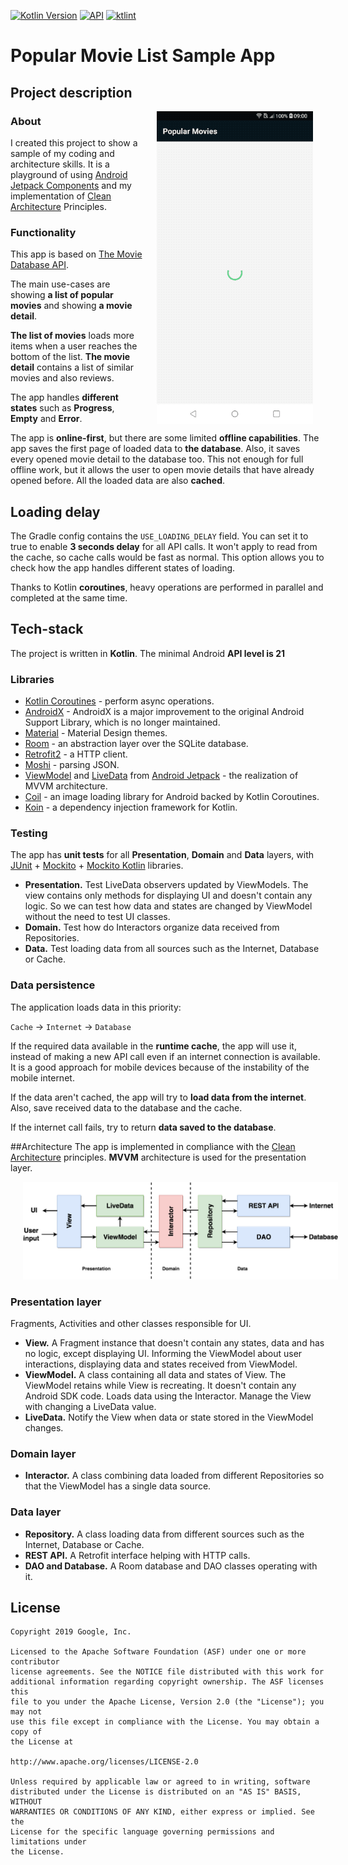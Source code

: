 [![Kotlin Version](https://img.shields.io/badge/Kotlin-1.3.50-blue.svg)](https://kotlinlang.org)
[![API](https://img.shields.io/badge/API-21%2B-brightgreen.svg?style=flat)](https://android-arsenal.com/api?level=21)
[![ktlint](https://img.shields.io/badge/code%20style-%E2%9D%A4-FF4081.svg)](https://ktlint.github.io/)

# Popular Movie List Sample App

## Project description

<img src="misc/application_anim.gif" align="right" hspace="20">

### About
I created this project to show a sample of my coding and architecture skills. It is a playground of using [Android Jetpack Components](https://developer.android.com/jetpack) and my implementation of [Clean Architecture](https://blog.cleancoder.com/uncle-bob/2012/08/13/the-clean-architecture.html) Principles.

### Functionality

This app is based on [The Movie Database API](https://www.themoviedb.org/documentation/api). 

The main use-cases are showing **a list of popular movies** and showing **a movie detail**. 

**The list of movies** loads more items when a user reaches the bottom of the list. **The movie detail** contains a list of similar movies and also reviews.

The app handles **different states** such as **Progress**, **Empty** and **Error**.  

The app is **online-first**, but there are some limited **offline capabilities**. The app saves the first page of loaded data to **the database**. Also, it saves every opened movie detail to the database too. This not enough for full offline work, but it allows the user to open movie details that have already opened before. All the loaded data are also **cached**.

## Loading delay

The Gradle config contains the `USE_LOADING_DELAY` field. You can set it to true to enable **3 seconds delay** for all API calls. It won't apply to read from the cache, so cache calls would be fast as normal. This option allows you to check how the app handles different states of loading. 

Thanks to Kotlin **coroutines**, heavy operations are performed in parallel and completed at the same time.


## Tech-stack
The project is written in **Kotlin**. The minimal Android **API level is 21**

### Libraries
* [Kotlin Coroutines](https://kotlinlang.org/docs/reference/coroutines-overview.html) - perform async operations.
* [AndroidX](https://developer.android.com/jetpack/androidx) - AndroidX is a major improvement to the original Android Support Library, which is no longer maintained.
* [Material](https://material.io/develop/android/docs/getting-started/) - Material Design themes.
* [Room](https://developer.android.com/topic/libraries/architecture/room) - an abstraction layer over the SQLite database.
* [Retrofit2](https://square.github.io/retrofit/) - a HTTP client.
* [Moshi](https://github.com/square/moshi) - parsing JSON.
* [ViewModel](https://developer.android.com/topic/libraries/architecture/viewmodel) and [LiveData](https://developer.android.com/topic/libraries/architecture/livedata) from [Android Jetpack](https://developer.android.com/jetpack) - the realization of MVVM architecture.
* [Coil](https://github.com/coil-kt/coil) - an image loading library for Android backed by Kotlin Coroutines.
* [Koin](https://github.com/InsertKoinIO/koin) - a dependency injection framework for Kotlin.

### Testing

The app has **unit tests** for all **Presentation**, **Domain** and **Data** layers, with [JUnit](https://developer.android.com/training/testing/unit-testing/local-unit-tests) + [Mockito](https://github.com/mockito/mockito) + [Mockito Kotlin](https://github.com/nhaarman/mockito-kotlin) libraries.

* **Presentation.** Test LiveData observers updated by ViewModels. The view contains only methods for displaying UI and doesn't contain any logic. So we can test how data and states are changed by ViewModel without the need to test UI classes.  
* **Domain.** Test how do Interactors organize data received from Repositories.
* **Data.** Test loading data from all sources such as the Internet, Database or Cache.


### Data persistence
The application loads data in this priority:

`Cache` -> `Internet` -> `Database`

If the required data available in the **runtime cache**, the app will use it, instead of making a new API call even if an internet connection is available.  It is a good approach for mobile devices because of the instability of the mobile internet.

If the data aren't cached, the app will try to **load data from the internet**. Also, save received data to the database and the cache.

If the internet call fails, try to return **data saved to the database**.

##Architecture
The app is implemented in compliance with the [Clean Architecture](https://blog.cleancoder.com/uncle-bob/2012/08/13/the-clean-architecture.html) principles.
**MVVM** architecture is used for the presentation layer.

<p align="center">
  <img src="misc/architecture.png" hspace="20">
</p>

### Presentation layer
Fragments, Activities and other classes responsible for UI.

* **View.** A Fragment instance that doesn't contain any states, data and has no logic, except displaying UI. Informing the ViewModel about user interactions, displaying data and states received from ViewModel.
* **ViewModel.** A class containing all data and states of View. The ViewModel retains while View is recreating. It doesn't contain any Android SDK code. Loads data using the Interactor. Manage the View with changing a LiveData value.  
* **LiveData.** Notify the View when data or state stored in the ViewModel changes.

### Domain layer
* **Interactor.** A class combining data loaded from different Repositories so that the ViewModel has a single data source.

### Data layer
* **Repository.** A class loading data from different sources such as the Internet, Database or Cache.
* **REST API.** A Retrofit interface helping with HTTP calls.
* **DAO and Database.** A Room database and DAO classes operating with it.



## License

```
Copyright 2019 Google, Inc.

Licensed to the Apache Software Foundation (ASF) under one or more contributor
license agreements. See the NOTICE file distributed with this work for
additional information regarding copyright ownership. The ASF licenses this
file to you under the Apache License, Version 2.0 (the "License"); you may not
use this file except in compliance with the License. You may obtain a copy of
the License at

http://www.apache.org/licenses/LICENSE-2.0

Unless required by applicable law or agreed to in writing, software
distributed under the License is distributed on an "AS IS" BASIS, WITHOUT
WARRANTIES OR CONDITIONS OF ANY KIND, either express or implied. See the
License for the specific language governing permissions and limitations under
the License.
```







